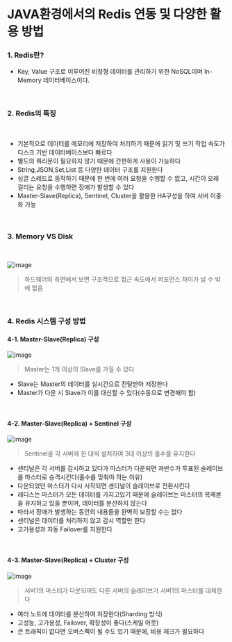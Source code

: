 <h1>JAVA환경에서의 Redis 연동 및 다양한 활용 방법</h1>

<h3>1. Redis란?</h3>

- Key, Value 구조로 이루어진 비정형 데이터를 관리하기 위한 NoSQL이며 In-Memory 데이터베이스이다.

<br/>

<h3>2. Redis의 특징</h3>

<br/>

- 기본적으로 데이터를 메모리에 저장하여 처리하기 때문에 읽기 및 쓰기 작업 속도가 디스크 기반 데이터베이스보다 빠르다
- 별도의 쿼리문이 필요하지 않기 때문에 간편하게 사용이 가능하다
- String,JSON,Set,List 등 다양한 데이터 구조를 지원한다
- 싱글 스레드로 동작하기 때문에 한 번에 여러 요청을 수행할 수 없고, 시간이 오래 걸리는 요청을 수행하면 장애가 발생할 수 있다
- Master-Slave(Replica), Sentinel, Cluster을 활용한 HA구성을 하여 서버 이중화 가능

<br/>

<h3>3. Memory VS Disk</h3>

<br/>

![image](https://github.com/user-attachments/assets/92bafc28-4065-476e-bf48-00f66d0d468e)

> 하드웨어의 측면에서 보면 구조적으로 접근 속도에서 퍼포먼스 차이가 날 수 밖에 없음

<br/>

<h3>4. Redis 시스템 구성 방법</h3>

<h4>4-1. Master-Slave(Replica) 구성</h4>

![image](https://github.com/user-attachments/assets/443a61a9-dbfe-4f22-89c1-2a4a6960d144)
> Master는 1개 이상의 Slave를 가질 수 있다

- Slave는 Master의 데이터를 실시간으로 전달받아 저장한다
- Master가 다운 시 Slave가 이를 대신할 수 있다(수동으로 변경해야 함)

<br/>

<h4>4-2. Master-Slave(Replica) + Sentinel 구성</h4>

![image](https://github.com/user-attachments/assets/11a4f295-ef2f-46e3-a818-4a7e41f7a2fc)
> Sentinel을 각 서버에 한 대씩 설치하여 3대 이상의 홀수를 유지한다

- 센티널은 각 서버를 감시하고 있다가 마스터가 다운되면 과반수가 투표된 슬레이브를 마스터로 승격시킨다(홀수를 맞춰야 하는 이유)
- 다운되었던 마스터가 다시 시작되면 센티널이 슬레이브로 전환시킨다
- 레디스는 마스터가 모든 데이터를 가지고있기 때문에 슬레이브는 마스터의 복제본을 유지하고 있을 뿐이며, 데이터를 분산하지 않는다
- 따라서 장애가 발생하는 동안의 내용들을 완벽히 보장할 수는 없다
- 센티널은 데이터를 처리하지 않고 감시 역할만 한다
- 고가용성과 자동 Failover를 지원한다

<br/>

<h4>4-3. Master-Slave(Replica) + Cluster 구성</h4>

![image](https://github.com/user-attachments/assets/d5c8bb1a-e240-40f2-a177-5c98f4e0b63e)
> 서버1의 마스터가 다운되어도 다른 서버의 슬레이브가 서버1의 마스터를 대체한다

- 여러 노드에 데이터를 분산하여 저장한다(Sharding 방식)
- 고성능, 고가용성, Failover, 확장성이 좋다(스케일 아웃)
- 큰 트래픽이 없다면 오버스펙이 될 수도 있기 때문에, 비용 체크가 필요하다
